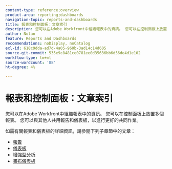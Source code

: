 ```yaml
---
content-type: reference;overview
product-area: reporting;dashboards
navigation-topic: reports-and-dashboards
title: 報表和控制面板：文章索引
description: 您可以在Adobe Workfront中組織報表中的資訊。 您可以在控制面板上放置多個報表。 您可以與其他人共用報告和儀表板，以進行更好的共同作業。
author: Nolan
feature: Reports and Dashboards
recommendations: noDisplay, noCatalog
exl-id: 618c9dda-ad7d-4a05-960b-3ad14c14d605
source-git-commit: 535e9c8481ce0781ee0d35636bb6d56de4d1e102
workflow-type: tm+mt
source-wordcount: '88'
ht-degree: 4%

---
```



# 報表和控制面板：文章索引

<!--Audited: 01/2024-->

您可以在Adobe Workfront中組織報表中的資訊。 您可以在控制面板上放置多個報表。 您可以與其他人共用報告和儀表板，以進行更好的共同作業。

如需有關報表和儀表板的詳細資訊，請參閱下列子章節中的文章：

* [報告](../reports-and-dashboards/reports/reports-overview.md)
* [儀表板](../reports-and-dashboards/dashboards/dashboards-overview.md)
* [增強型分析](../enhanced-analytics/enhanced-analytics.md)
* [畫布儀表板](../reports-and-dashboards/canvas-dashboards/canvas-dashboards-overview.md)
